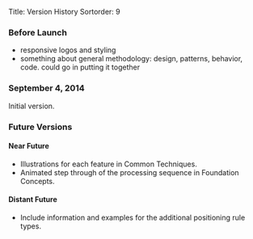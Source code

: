 Title: Version History
Sortorder: 9

### Before Launch

- responsive logos and styling
- something about general methodology: design, patterns, behavior, code. could go in putting it together

### September 4, 2014

Initial version.

### Future Versions

#### Near Future

- Illustrations for each feature in Common Techniques.
- Animated step through of the processing sequence in Foundation Concepts.

#### Distant Future

- Include information and examples for the additional positioning rule types.
